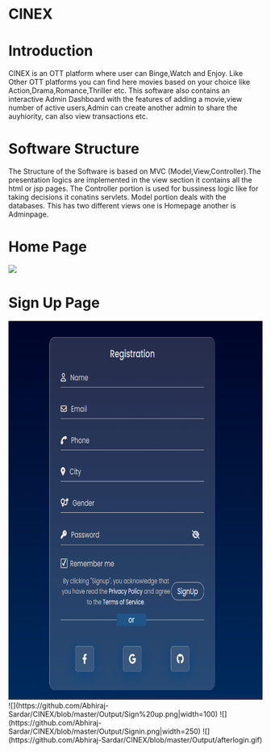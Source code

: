 # CINEX
<h1>Introduction</h1>
CINEX is an OTT platform where user can Binge,Watch and Enjoy. Like Other OTT platforms you can find here movies based on your choice like Action,Drama,Romance,Thriller etc. This software also contains an interactive Admin Dashboard with the features of adding a movie,view number of active users,Admin can create another admin to share the auyhiority, can also view transactions etc.
<h1>Software Structure</h1>
The Structure of the Software is based on MVC (Model,View,Controller).The presentation logics are implemented in the view section it contains all the html or jsp pages. The Controller portion is used for bussiness logic like for taking decisions it conatins servlets. Model portion deals with the databases.
This has two different views one is Homepage another is Adminpage.
<h1>Home Page</h1>

![](https://github.com/Abhiraj-Sardar/CINEX/blob/master/Output/beforelogin.gif)
<h1>Sign Up Page</h1>
<img src="https://github.com/Abhiraj-Sardar/CINEX/blob/master/Output/Sign%20up.png" height=750 width=750>
![](https://github.com/Abhiraj-Sardar/CINEX/blob/master/Output/Sign%20up.png|width=100)
![](https://github.com/Abhiraj-Sardar/CINEX/blob/master/Output/Signin.png|width=250)
![](https://github.com/Abhiraj-Sardar/CINEX/blob/master/Output/afterlogin.gif)


